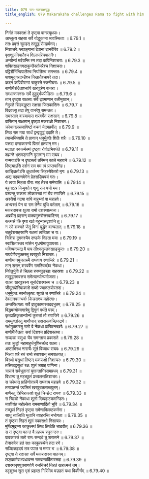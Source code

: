 ```yaml
---
title: 079 राम-मकराक्षयुद्धः
title_english: 079 Makaraksha challenges Rama to fight with him

---
```

<div class="audioEmbed"  caption="श्रीराम-हरिसीताराममूर्ति-घनपाठिभ्यां वचनम्" src="https://archive.org/download/Ramayana-recitation-Sriram-harisItArAmamUrti-Ghanapaati-v2/Kanda_6/Kanda_6_YK-079-Makaraksha_challenges_Rama_to_fight_with_him_0.mp3"></div>

निर्गतं मकाराक्षं ते दृष्ट्वा वानरयूथपाः।  
आप्लुत्य सहसा सर्वे योद्धुकामा व्यवस्थिताः ॥ 6.79.1 ॥   
ततः प्रवृत्तं सुमहत् तद्युद्धं रोमहर्षणम्।  
निशाचरैः प्लवङ्गानां देवानां दानवैरिव ॥ 6.79.2 ॥   
वृक्षशूलनिपातैश्च शिलापरिघपातनैः।  
अन्योन्यं मर्दयन्ति स्म तदा कपिनिशाचराः ॥ 6.79.3 ॥   
शक्तिखड्गगदाकुन्तैस्तोमरैश्च निशाचराः।  
पट्टिशैर्भिन्दिपालैश्च निर्घातैश्च समन्ततः ॥ 6.79.4 ॥   
पाशमुद्गरदण्डैश्च निखातैश्चापरे तदा।  
कदनं कपिवीराणां चक्रुस्ते रजनीचराः ॥ 6.79.5 ॥   
बाणौघैरर्दिताश्चापि खरपुत्रेण वानराः।  
सम्भ्रान्तमनसः सर्वे दुद्रुवुर्भयपीडिताः ॥ 6.79.6 ॥   
तान् दृष्ट्वा राक्षसाः सर्वे द्रवमाणान् वलीमुखान्।  
नेदुस्ते सिंहवद्धृष्टा राक्षसा जितकाशिनः ॥ 6.79.7 ॥   
विद्रवत्सु तदा तेषु वानरेषु समन्ततः।  
रामस्तान् वारयामास शरवर्षेण राक्षसान् ॥ 6.79.8 ॥   
वारितान् राक्षसान् दृष्ट्वा मकराक्षो निशाचरः।  
क्रोधानलसमाविष्टो वचनं चेदमब्रवीत् ॥ 6.79.9 ॥   
तिष्ठ राम मया सार्धं द्वन्द्वयुद्धं ददामि ते।  
त्याजयिष्यामि ते प्राणान् धनुर्मुक्तैः शितैः शरैः ॥ 6.79.10 ॥   
यत्तदा दण्डकारण्ये पितरं हतवान् मम।  
मदग्रतः स्वकर्मस्थं दृष्ट्वा रोषोऽभिवर्धते ॥ 6.79.11 ॥   
दह्यन्ते भृशमङ्गानि दुरात्मन् मम राघव।  
यन्मयाऽसि न दृष्टस्त्वं तस्मिन् काले महावने ॥ 6.79.12 ॥   
दिष्ट्याऽसि दर्शनं राम मम त्वं प्राप्तवानिह।  
काङ्क्षितोऽसि क्षुधार्तस्य सिंहस्येवेतरो मृगः ॥ 6.79.13 ॥   
अद्य मद्बाणवेगेन प्रेतराङ्विषयं गतः।  
ये त्वया निहता वीराः सह तैश्च समेष्यसि ॥ 6.79.14 ॥   
बहुनाऽत्र किमुक्तेन शृणु राम वचो मम।  
पश्यन्तु सकला लोकास्त्वां मां चैव रणाजिरे ॥ 6.79.15 ॥   
अस्त्रैर्वा गदया वापि बाहुभ्यां वा महाहवे।  
अभ्यस्तं येन वा राम तेनैव युधि वर्तताम् ॥ 6.79.16 ॥   
मकराक्षवचः क्षुत्वा रामो दशरथात्मजः।  
अब्रवीत् प्रहसन् वाक्यमुत्तरोत्तरवादिनम् ॥ 6.79.17 ॥   
कत्थसे किं वृथा रक्षो बहून्यसदृशानि तु।  
न रणे शक्यते जेतुं विना युद्धेन वाग्बलात् ॥ 6.79.18 ॥   
चतुर्दशसहस्राणि रक्षसां त्वत्पिता च यः।  
त्रिशिरा दूषणश्चैव दण्डके निहता मया ॥ 6.79.19 ॥   
स्वाशितास्तव मांसेन गृध्रगोमायुवायसाः।  
भविष्यन्त्यद्य वै पाप तीक्ष्णतुण्डनखाङ्कुराः ॥ 6.79.20 ॥   
राघवेणैवमुक्तस्तु खरपुत्रो निशाचरः।  
बाणौघानमुचत्तस्मै राघवाय रणाजिरे ॥ 6.79.21 ॥   
तान् शरान् शरवर्षेण रामश्चिच्छेद नैकधा।  
निपेतुर्भुवि ते च्छिन्ना रुक्मपुङ्खाः सहस्रशः ॥ 6.79.22 ॥   
तद्युद्धमभवत्तत्र समेत्यान्योन्यमोजसा।  
रक्षसः खरपुत्रस्य सूनोर्दशरथस्य च ॥ 6.79.23 ॥   
जीमूतयोरिवाकाशे शब्दो ज्यातलयोस्तदा।  
धनुर्मुक्तः स्वनोत्कृष्टः श्रूयते च रणाजिरे ॥ 6.79.24 ॥   
देवदानवगन्धर्वाः किन्नराश्च महोरगाः।  
अन्तरिक्षगताः सर्वे द्रष्टुकामास्तदद्भुतम् ॥ 6.79.25 ॥   
विद्धमन्योन्यगात्रेषु द्विगुणं वर्धते परम्।  
कृतप्रतिकृतान्योन्यं कुरुतां तौ रणाजिरे ॥ 6.79.26 ॥   
राममुक्तांस्तु बाणौघान् राक्षसस्त्वच्छिनद्रणे।  
रक्षोमुक्तांस्तु रामो वै नैकधा प्राच्छिनच्छरैः ॥ 6.79.27 ॥   
बाणौघैर्वितताः सर्वा दिशश्च प्रदिशस्तथा।  
सञ्छन्ना वसुधा चैव समन्तान्न प्रकाशते ॥ 6.79.28 ॥   
ततः क्रुद्धो महाबाहुर्धनुश्चिच्छेद रक्षसः।  
अष्टाभिरथ नाराचैः सूतं विव्याध राघवः ॥ 6.79.29 ॥   
भित्त्वा शरै रथं रामो रथाश्वान् समपातयत्।  
विरथो वसुधां तिष्ठन् मकराक्षो निशाचरः ॥ 6.79.30 ॥   
तत्तिष्ठद्वसुधां रक्षः शूलं जग्राह पाणिना।  
त्रासनं सर्वभूतानां युगान्ताग्निसमप्रभम् ॥ 6.79.31 ॥   
विभ्राम्य तु महच्छूलं प्रज्वलत्तन्निशाचरः।  
स क्रोधात् प्राहिणोत्तस्मै राघवाय महाहवे ॥ 6.79.32 ॥   
तमापतन्तं ज्वलितं खरपुत्रकराच्च्युतम्।  
बाणैस्तु त्रिभिराकाशे शूलं चिच्छेद राघवः ॥ 6.79.33 ॥   
स च्छिन्नो नैकाधा शूलो दिव्यहाटकमण्डितः।  
व्यशीर्यत महोल्केव रामबाणार्दितो भुवि ॥ 6.79.34 ॥   
तच्छूलं निहतं दृष्ट्वा रामेणाक्लिष्टकर्मणा।  
साधु साध्विति भूतानि व्याहरन्ति नभोगता ॥ 6.79.35 ॥   
तं दृष्ट्वा निहतं शूलं मकाराक्षो निशाचरः।  
मुष्टिमुद्यम्य काकुत्स्थं तिष्ठ तिष्ठेति चाब्रवीत् ॥ 6.79.36 ॥   
स तं दृष्ट्वा पतन्तं वै प्रहस्य रघुनन्दनः।  
पावकास्त्रं ततो रामः सन्दधे तु शरासने ॥ 6.79.37 ॥   
तेनास्त्रेण हतं रक्षः काकुत्स्थेन तदा रणे।  
सञ्छिन्नहृदयं तत्र पपात च ममार च ॥ 6.79.38 ॥   
दृष्ट्वा ते राक्षसाः सर्वे मकराक्षस्य पातनम्।  
लङ्कामेवाभ्यधावन्त रामबाणार्दितास्तदा ॥ 6.79.39 ॥   
दशरथनृपपुत्रबाणवेगै रजनिचरं निहतं खरात्मजं तम्।  
ददृशुरथ सुरा भृशं प्रहृष्टा गिरिमिव वज्रहतं यथा विकीर्णम् ॥ 6.79.40 ॥   